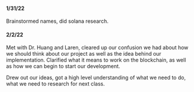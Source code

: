 <h4>1/31/22</h4>

Brainstormed names, did solana research.


<h4>2/2/22</h4>

Met with Dr. Huang and Laren, cleared up our confusion we had about how we should think about our project 
as well as the idea behind our implementation. Clarified what it means to work on the blockchain, as well as how we can begin to start our development.

Drew out our ideas, got a high level understanding of what we need to do, what we need to research for next class.